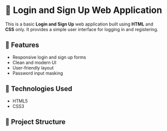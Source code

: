 # 🔐 Login and Sign Up Web Application

This is a basic **Login and Sign Up** web application built using **HTML** and **CSS** only. It provides a simple user interface for logging in and registering.

## 🌟 Features

- Responsive login and sign up forms
- Clean and modern UI
- User-friendly layout
- Password input masking

## 🧰 Technologies Used

- HTML5
- CSS3

## 📁 Project Structure

